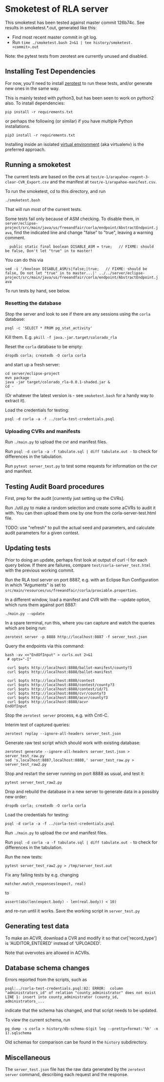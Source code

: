 # Smoketest of RLA server

This smoketest has been tested against master commit 126b74c.
See results in smoketest.*.out, generated like this:

* Find most recent master commit in git log.
* Run `time ./smoketest.bash 2>&1 | tee history/smoketest.<commit>.out`

Note: the pytest tests from zerotest are currently unused and disabled.

## Installing Test Dependencies

For now, you'll need to install
[zerotest](https://github.com/jjyr/zerotest)
to run these tests, and/or generate new ones in the same way.

This is mainly tested with python3, but has been seen to work
on python2 also.  To install dependencies:

    pip install -r requirements.txt

or perhaps the following (or similar) if you have multiple Python
installations.

    pip3 install -r requirements.txt

Installing inside an isolated
[virtual environment](https://packaging.python.org/tutorials/installing-packages/#creating-virtual-environments)
(aka virtualenv) is the preferred approach.

## Running a smoketest

The current tests are based on the cvrs at
`test/e-1/arapahoe-regent-3-clear-CVR_Export.csv`
and the manifest at `test/e-1/arapahoe-manifest.csv`.

To run the smoketest, cd to this directory, and run

`./smoketest.bash`

That will run most of the current tests.

Some tests fail only because of ASM checking. To disable them, in
`server/eclipse-project/src/main/java/us/freeandfair/corla/endpoint/AbstractEndpoint.java`,
find the indicated line and change "false" to "true", leaving a warning comment.

```
  public static final boolean DISABLE_ASM = true;   // FIXME: should be false, Don't let "true" in to master!
```

You can do this via

`sed -i '/boolean DISABLE_ASM/s|false;|true;   // FIXME: should be false, Do not let "true" in to master...|' ../../server/eclipse-project/src/main/java/us/freeandfair/corla/endpoint/AbstractEndpoint.java`

To run tests by hand, see below.

### Resetting the database

Stop the server and look to see if there are any sessions
using the `corla` database:

`psql -c 'SELECT * FROM pg_stat_activity'`

Kill them.  E.g. `pkill -f java.-jar.target/colorado_rla`

Reset the `corla` database to be empty:

`dropdb corla; createdb -O corla corla`

and start up a fresh server:

```
cd server/eclipse-project
mvn package
java -jar target/colorado_rla-0.0.1-shaded.jar &
cd -
```

(Or whatever the latest version is - see `smoketest.bash` for a handy way to extract it).

Load the credentials for testing:

`psql -d corla -a -f ../corla-test-credentials.psql`

### Uploading CVRs and manifests

Run `./main.py` to upload the cvr and manifest files.

Run `psql -d corla -a -f tabulate.sql | diff tabulate.out -`
to check for differences in the tabulation.

Run `pytest server_test.py` to test some requests for information on the
cvr and manifest.

## Testing Audit Board procedures

First, prep for the audit [currently just setting up the CVRs].

Run ./util.py to make a random selection and create some aCVRs to audit it with.
You can then upload them one by one from the corla-server-test.html file.

TODO: use "refresh" to pull the actual seed and parameters, and
calculate audit parameters for a given contest.

## Updating tests
Prior to doing an update, perhaps first look at output of curl -I for each query below.
If there are failures, compare `test/corla-server_test.html` with the previous working commit.

Run the RLA tool server on port 8887, e.g. with an Eclipse Run
Configuration in which "Arguments" is set to
`src/main/resources/us/freeandfair/corla/proxiable.properties`.

In a different window, load a manifest and CVR with the --update option,
which runs them against port 8887:

`./main.py --update`

In a spare terminal, run this, where you can capture and watch the
queries which are being run:

```
zerotest server -p 8888 http://localhost:8887 -f server_test.json
```

Query the endpoints via this command:
```
bash -xv <<"EndOfInput" > curls.out 2>&1
 # opts="-I"

 curl $opts http://localhost:8888/ballot-manifest/county?3
 curl $opts http://localhost:8888/ballot-manifest

 curl $opts http://localhost:8888/contest
 curl $opts http://localhost:8888/contest/county?3
 curl $opts http://localhost:8888/contest/id/71
 curl $opts http://localhost:8888/cvr/county?3
 curl $opts http://localhost:8888/acvr/county?3
 curl $opts http://localhost:8888/acvr
EndOfInput
```

Stop the `zerotest server` process, e.g. with Cntl-C.

Interim test of captured queries:

`zerotest replay --ignore-all-headers server_test.json`

Generate raw test script which should work with existing database:

```
zerotest generate --ignore-all-headers server_test.json > server_test_raw.py
sed 's,localhost:8887,localhost:8888,' server_test_raw.py > server_test_raw2.py
```

Stop and restart the server running on port 8888 as usual, and test it:

`pytest server_test_raw2.py`

Drop and rebuild the database in a new server to generate data in a possibly new
order:


`dropdb corla; createdb -O corla corla`

Load the credentials for testing:

`psql -d corla -a -f ../corla-test-credentials.psql`

Run `./main.py` to upload the cvr and manifest files.

Run `psql -d corla -a -f tabulate.sql | diff tabulate.out -`
to check for differences in the tabulation.

Run the new tests:

`pytest server_test_raw2.py > /tmp/server_test.out`

Fix any failing tests by e.g. changing

`matcher.match_responses(expect, real)`

to

`assert(abs(len(expect.body) - len(real.body)) < 10)`

and re-run until it works.  Save the working script in `server_test.py`

## Generating test data

To make an ACVR, download a CVR and modify it so that cvr['record_type']
is 'AUDITOR_ENTERED' instead of 'UPLOADED'.

Note that overvotes are allowed in ACVRs.

## Database schema changes
Errors reported from the scripts, such as

```
psql:../corla-test-credentials.psql:82: ERROR:  column "administrators_id" of relation "county_administrator" does not exist
LINE 1: insert into county_administrator (county_id, administrators_...
```

indicate that the schema has changed, and that script needs to be updated.

To view the current schema, run

`pg_dump -s corla > history/db-schema-$(git log --pretty=format:'%h' -n 1).sqlschema`

Old schemas for comparison can be found in the `history` subdirectory.


## Miscellaneous

The `server_test.json` file has the raw data generated by the
`zerotest server` command, describing each request and the response.
